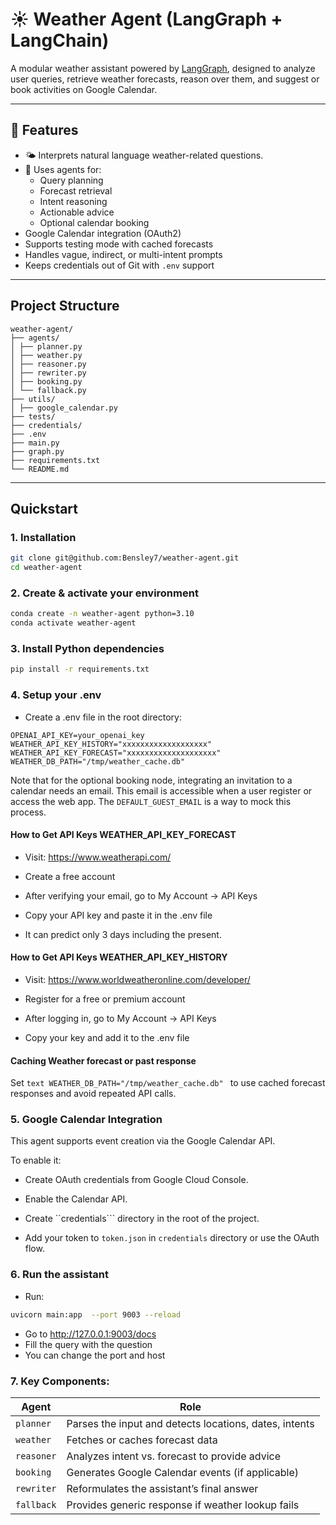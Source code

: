 # ☀️ Weather Agent (LangGraph + LangChain)

A modular weather assistant powered by [LangGraph](https://github.com/langchain-ai/langgraph), designed to analyze user queries, retrieve weather forecasts, reason over them, and suggest or book activities on Google Calendar.

---

## 🚀 Features

- 🌤️ Interprets natural language weather-related questions.
- 🧠 Uses agents for:
  - Query planning
  - Forecast retrieval
  - Intent reasoning
  - Actionable advice
  - Optional calendar booking
- Google Calendar integration (OAuth2)
- Supports testing mode with cached forecasts
- Handles vague, indirect, or multi-intent prompts
- Keeps credentials out of Git with `.env` support

---

## Project Structure

```text
weather-agent/
├── agents/
│ ├── planner.py
│ ├── weather.py
│ ├── reasoner.py
│ ├── rewriter.py
│ ├── booking.py
│ └── fallback.py
├── utils/
│ ├── google_calendar.py
├── tests/
├── credentials/
├── .env
├── main.py
├── graph.py
├── requirements.txt
└── README.md
```

---

##  Quickstart

### 1.  Installation

```bash
git clone git@github.com:Bensley7/weather-agent.git
cd weather-agent
```

### 2. Create & activate your environment
```bash
conda create -n weather-agent python=3.10
conda activate weather-agent
```


### 3. Install Python dependencies
```bash
pip install -r requirements.txt
```

### 4.  Setup your .env

- Create a .env file in the root directory:

```text
OPENAI_API_KEY=your_openai_key
WEATHER_API_KEY_HISTORY="xxxxxxxxxxxxxxxxxxx"
WEATHER_API_KEY_FORECAST="xxxxxxxxxxxxxxxxxxxx"
WEATHER_DB_PATH="/tmp/weather_cache.db"
```

Note that for the optional booking node, integrating an invitation to a calendar needs an email. This email is accessible when a user register or access the web app. The ```DEFAULT_GUEST_EMAIL``` is a way to mock this process.

#### How to Get API Keys WEATHER_API_KEY_FORECAST

- Visit: https://www.weatherapi.com/

- Create a free account

- After verifying your email, go to My Account → API Keys

- Copy your API key and paste it in the .env file

- It can predict only 3 days including the present.

#### How to Get API Keys WEATHER_API_KEY_HISTORY

- Visit: https://www.worldweatheronline.com/developer/

- Register for a free or premium account

- After logging in, go to My Account → API Keys

- Copy your key and add it to the .env file

#### Caching Weather forecast or past response

Set ```text WEATHER_DB_PATH="/tmp/weather_cache.db" ``` to use cached forecast responses and avoid repeated API calls.


### 5.  Google Calendar Integration

This agent supports event creation via the Google Calendar API.

To enable it:

- Create OAuth credentials from Google Cloud Console.

- Enable the Calendar API.

- Create ``credentials``` directory in the root of the project.

- Add your token to ```token.json``` in ```credentials``` directory or use the OAuth flow.


### 6.  Run the assistant

- Run:

```bash
uvicorn main:app  --port 9003 --reload
```

- Go to  http://127.0.0.1:9003/docs
- Fill the query with the question
- You can change the port and host

### 7. Key Components:

| Agent      | Role                                                   |
| ---------- | ------------------------------------------------------ |
| `planner`  | Parses the input and detects locations, dates, intents |
| `weather`  | Fetches or caches forecast data                        |
| `reasoner` | Analyzes intent vs. forecast to provide advice         |
| `booking`  | Generates Google Calendar events (if applicable)       |
| `rewriter` | Reformulates the assistant’s final answer              |
| `fallback` | Provides generic response if weather lookup fails      |


